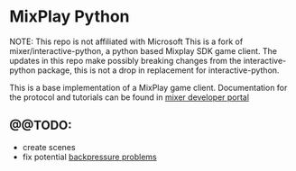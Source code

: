# MixPlay Python

NOTE: This repo is not affiliated with Microsoft
This is a fork of mixer/interactive-python, a python based Mixplay SDK game client.
The updates in this repo make possibly breaking changes from the interactive-python package, this is not a drop in replacement for interactive-python.


This is a base implementation of a MixPlay game client. Documentation for the protocol and tutorials can be found in [mixer developer portal](https://dev.mixer.com/guides/mixplay/introduction)

## @@TODO:
- create scenes 
- fix potential [backpressure problems](https://github.com/mixer/interactive-python/issues/9)